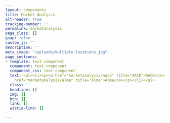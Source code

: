 ```yaml
---
layout: components
title: Market Analysis
alt-header: true
tracking-number: ''
permalink: marketanalysis
page_class: []
gsap: false
custom_js: ''
description: ''
meta_image: "/uploads/multiple-locations.jpg"
page_sections:
- template: text-component
  component: text-component
  component_css: text-component
  text: <ul><li><p><a href="marketanalysis/aacd" title="AACD">AACD</a></p></li><li><p><a
    href="marketanalysis/alma" title="Alma">Alma</a></p></li></ul>
  class: ''
  headline: []
  img: []
  btn: []
  link: []
  wistia-link: []

---
```

